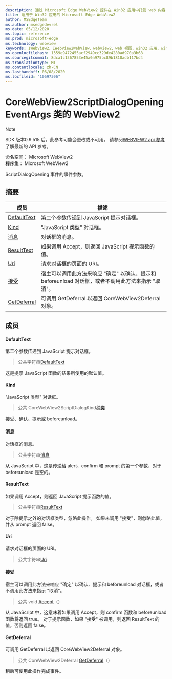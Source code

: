 ```yaml
---
description: 通过 Microsoft Edge WebView2 控件在 Win32 应用中托管 web 内容
title: 适用于 Win32 应用的 Microsoft Edge WebView2
author: MSEdgeTeam
ms.author: msedgedevrel
ms.date: 05/12/2020
ms.topic: reference
ms.prod: microsoft-edge
ms.technology: webview
keywords: IWebView2、IWebView2WebView、webview2、web 视图、win32 应用、win32、edge、ICoreWebView2、ICoreWebView2Controller、浏览器控件、边缘 html
ms.openlocfilehash: 1359e9472455acf2949cc329de4280ad970a3b68
ms.sourcegitcommit: 8dca1c1367853e45a0a975bc89b1818adb117bd4
ms.translationtype: MT
ms.contentlocale: zh-CN
ms.lasthandoff: 06/08/2020
ms.locfileid: "10697306"
---
```

# CoreWebView2ScriptDialogOpeningEventArgs 类的 WebView2 

> [!NOTE]
> SDK 版本0.9.515 后，此参考可能会更改或不可用。 请参阅[WEBVIEW2 api 参考](../../../webview2-api-reference.md)了解最新的 API 参考。

命名空间： Microsoft WebView2 \
程序集： Microsoft WebView2

ScriptDialogOpening 事件的事件参数。

## 摘要

 成员                        | 描述
--------------------------------|---------------------------------------------
[DefaultText](#defaulttext) | 第二个参数传递到 JavaScript 提示对话框。
[Kind](#kind) | "JavaScript 类型" 对话框。
[消息](#message) | 对话框的消息。
[ResultText](#resulttext) | 如果调用 Accept，则返回 JavaScript 提示函数的值。
[Uri](#uri) | 请求对话框的页面的 URI。
[接受](#accept) | 宿主可以调用此方法来响应 "确定" 以确认、提示和 beforeunload 对话框，或者不调用此方法来指示 "取消"。
[GetDeferral](#getdeferral) | 可调用 GetDeferral 以返回 CoreWebView2Deferral 对象。

## 成员

#### DefaultText 

第二个参数传递到 JavaScript 提示对话框。

> 公共字符串[DefaultText](#defaulttext)

这是提示 JavaScript 函数的结果所使用的默认值。

#### Kind 

"JavaScript 类型" 对话框。

> 公共 CoreWebView2ScriptDialogKind[种类](#kind)

接受、确认、提示或 beforeunload。

#### 消息 

对话框的消息。

> 公共字符串[消息](#message)

从 JavaScript 中，这是传递给 alert、confirm 和 prompt 的第一个参数，对于 beforeunload 是空的。

#### ResultText 

如果调用 Accept，则返回 JavaScript 提示函数的值。

> 公共字符串[ResultText](#resulttext)

对于除提示之外的对话框类型，忽略此操作。 如果未调用 "接受"，则忽略此值，并从 prompt 返回 false。

#### Uri 

请求对话框的页面的 URI。

> 公共字符串[Uri](#uri)

#### 接受 

宿主可以调用此方法来响应 "确定" 以确认、提示和 beforeunload 对话框，或者不调用此方法来指示 "取消"。

> 公共 void [Accept](#accept)（）

从 JavaScript 中，这意味着如果调用 Accept，则 confirm 函数和 beforeunload 函数将返回 true。 对于提示函数，如果 "接受" 被调用，则返回 ResultText 的值，否则返回 false。

#### GetDeferral 

可调用 GetDeferral 以返回 CoreWebView2Deferral 对象。

> 公共 CoreWebView2Deferral [GetDeferral](#getdeferral)（）

稍后可使用此操作完成事件。

